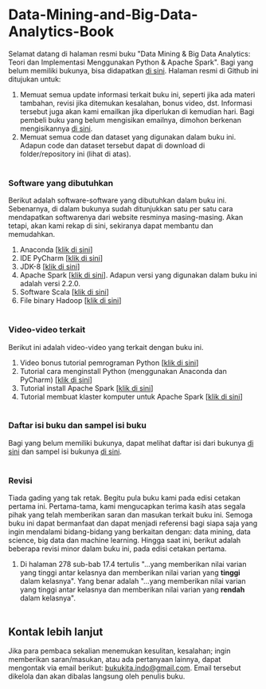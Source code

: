 # Data-Mining-and-Big-Data-Analytics-Book
Selamat datang di halaman resmi buku "Data Mining & Big Data Analytics: Teori dan Implementasi Menggunakan Python & Apache Spark". Bagi yang belum memiliki bukunya, bisa didapatkan [di sini](http://www.tokopedia.com/bukukitaindo/data-mining-dan-big-data-analytics). Halaman resmi di Github ini ditujukan untuk:
1. Memuat semua update informasi terkait buku ini, seperti jika ada materi tambahan, revisi jika ditemukan kesalahan, bonus video, dst. Informasi tersebut juga akan kami emailkan jika diperlukan di kemudian hari. Bagi pembeli buku yang belum mengisikan emailnya, dimohon berkenan mengisikannya [di sini](https://goo.gl/forms/Klcw9eSmJ8VTMkln1). 
2. Memuat semua code dan dataset yang digunakan dalam buku ini. Adapun code dan dataset tersebut dapat di download di folder/repository ini (lihat di atas).
<br> <br>
### Software yang dibutuhkan
Berikut adalah software-software yang dibutuhkan dalam buku ini. Sebenarnya, di dalam bukunya sudah ditunjukkan satu per satu cara mendapatkan softwarenya dari website resminya masing-masing. Akan tetapi, akan kami rekap di sini, sekiranya dapat membantu dan memudahkan.<br>
1. Anaconda [[klik di sini](http://www.anaconda.com/download/)]
2. IDE PyCharm [[klik di sini](http://www.jetbrains.com/pycharm/download/#section=windows)]
3. JDK-8 [[klik di sini](http://www.oracle.com/technetwork/java/javase/downloads/jdk8-downloads-2133151.html)]
4. Apache Spark [[klik di sini](http://spark.apache.org/downloads.html)]. Adapun versi yang digunakan dalam buku ini adalah versi 2.2.0.
5. Software Scala [[klik di sini](http://www.scala-lang.org/download/)]
6. File binary Hadoop [[klik di sini](http://github.com/steveloughran/winutils/tree/master/hadoop-2.7.1)]
<br><br>
### Video-video terkait
Berikut ini adalah video-video yang terkait dengan buku ini.
1. Video bonus tutorial pemrograman Python [[klik di sini](http://www.youtube.com/watch?v=Apor4KD6c7E&list=PLkRkKTC6HZMyG2WGs7fBclS63KwBqtZFx)]
2. Tutorial cara menginstall Python (menggunakan Anaconda dan PyCharm) [[klik di sini](https://www.youtube.com/watch?v=rCMH8Ca0UP8&t=1037s)]
3. Tutorial install Apache Spark [[klik di sini](http://www.youtube.com/watch?v=WQErwxRTiW0&t=15s)]
4. Tutorial membuat klaster komputer untuk Apache Spark [[klik di sini](http://www.youtube.com/watch?v=WQErwxRTiW0&t=15s)]
<br><br>
### Daftar isi buku dan sampel isi buku
Bagi yang belum memiliki bukunya, dapat melihat daftar isi dari bukunya [di sini](http://goo.gl/Z7onsr) dan sampel isi bukunya [di sini](http://goo.gl/PVf5i4).
<br><br>
### Revisi
Tiada gading yang tak retak. Begitu pula buku kami pada edisi cetakan pertama ini. Pertama-tama, kami mengucapkan terima kasih atas segala pihak yang telah memberikan saran dan masukan terkait buku ini. Semoga buku ini dapat bermanfaat dan dapat menjadi referensi bagi siapa saja yang ingin mendalami bidang-bidang yang berkaitan dengan: data mining, data science, big data dan machine learning. Hingga saat ini, berikut adalah beberapa revisi minor dalam buku ini, pada edisi cetakan pertama. <br>
1. Di halaman  278 sub-bab 17.4 tertulis "...yang memberikan nilai varian yang tinggi antar kelasnya dan memberikan nilai varian yang **tinggi** dalam kelasnya". Yang benar adalah "...yang memberikan nilai varian yang tinggi antar kelasnya dan memberikan nilai varian yang **rendah** dalam kelasnya".
<br><br>
## Kontak lebih lanjut
Jika para pembaca sekalian menemukan kesulitan, kesalahan; ingin memberikan saran/masukan, atau ada pertanyaan lainnya, dapat mengontak via email berikut: bukukita.indo@gmail.com. Email tersebut dikelola dan akan dibalas langsung oleh penulis buku.
